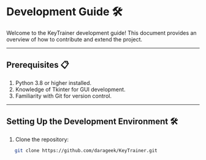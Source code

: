 # Development Guide 🛠️

Welcome to the KeyTrainer development guide! This document provides an overview of how to contribute and extend the project.

---

## Prerequisites 📋
1. Python 3.8 or higher installed.
2. Knowledge of Tkinter for GUI development.
3. Familiarity with Git for version control.

---

## Setting Up the Development Environment 🛠️
1. Clone the repository:
   
```bash
   git clone https://github.com/darageek/KeyTrainer.git
```	
